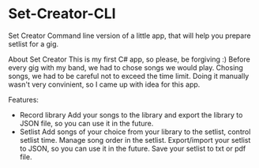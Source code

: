 # Set-Creator-CLI
Set Creator
Command line version of a little app, that will help you prepare setlist for a gig.

About Set Creator
This is my first C# app, so please, be forgiving :)
Before every gig with my band, we had to chose songs we would play. Chosing songs, we had to be careful not to exceed the time limit.
Doing it manually wasn't very convinient, so I came up with idea for this app.

Features:
  - Record library
    Add your songs to the library and export the library to JSON file, so you can use it in the future.
  - Setlist
    Add songs of your choice from your library to the setlist, control setlist time.
    Manage song order in the setlist.
    Export/import your setlist to JSON, so you can use it in the future.
    Save your setlist to txt or pdf file.
